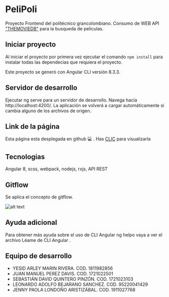 # PeliPoli

Proyecto Frontend del politécnico grancolombiano. 
Consumo de WEB API ["THEMOVIEDB"](https://developers.themoviedb.org/3/getting-started/introduction) para la busqueda de peliculas.

## Iniciar proyecto

Al iniciar el proyecto por primera vez ejecutar el comando `npm install` para instalar todas las dependecias que requiera el proyecto.

Este proyecto se generó con Angular CLI versión 8.3.3.

## Servidor de desarrollo

Ejecutar ng serve para un servidor de desarrollo. Navega hacia http://localhost:4200/. La aplicación se volverá a cargar automáticamente si cambia alguno de los archivos de origen.

## Link de la página

Esta página esta desplegada en github :computer: . Has [CLIC](https://yesidmarin.github.io/PeliPoli_Frontend_Poli/) para visualizarla


## Tecnologias

Angular 8, scss, webpack, nodejs, rxjs, API REST

## Gitflow

Se aplica el concepto de gitflow.

![alt text](https://user-images.githubusercontent.com/7549765/36916977-429c7dd0-1e34-11e8-8635-1b569453d0f5.png)

## Ayuda adicional

Para obtener más ayuda sobre el uso de CLI Angular ng helpo vaya a ver el archivo Léame de CLI Angular .

## Equipo de desarrollo

* YESID ARLEY MARIN RIVERA. COD. 1811982856
* JUAN MANUEL PEREZ DAVIS. COD. 1721022501
* SEBASTIÁN DAVID QUINTERO PINZÓN. COD. 1721023103
* LEONARDO ADOLFO BEJARANO SANCHEZ.  COD. 95220041429
* JENNY PAOLA LONDOÑO ARISTIZÁBAL. COD. 1911027768
